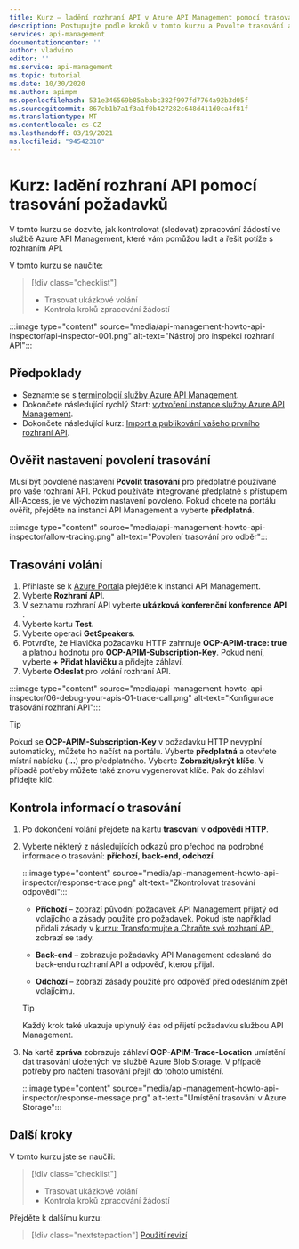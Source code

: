 ```yaml
---
title: Kurz – ladění rozhraní API v Azure API Management pomocí trasování požadavků
description: Postupujte podle kroků v tomto kurzu a Povolte trasování a kontrolu kroků zpracování požadavků v Azure API Management.
services: api-management
documentationcenter: ''
author: vladvino
editor: ''
ms.service: api-management
ms.topic: tutorial
ms.date: 10/30/2020
ms.author: apimpm
ms.openlocfilehash: 531e346569b85ababc382f997fd7764a92b3d05f
ms.sourcegitcommit: 867cb1b7a1f3a1f0b427282c648d411d0ca4f81f
ms.translationtype: MT
ms.contentlocale: cs-CZ
ms.lasthandoff: 03/19/2021
ms.locfileid: "94542310"
---
```

# <a name="tutorial-debug-your-apis-using-request-tracing"></a>Kurz: ladění rozhraní API pomocí trasování požadavků

V tomto kurzu se dozvíte, jak kontrolovat (sledovat) zpracování žádostí ve službě Azure API Management, které vám pomůžou ladit a řešit potíže s rozhraním API. 

V tomto kurzu se naučíte:

> [!div class="checklist"]
> * Trasovat ukázkové volání
> * Kontrola kroků zpracování žádostí

:::image type="content" source="media/api-management-howto-api-inspector/api-inspector-001.png" alt-text="Nástroj pro inspekci rozhraní API":::

## <a name="prerequisites"></a>Předpoklady

+ Seznamte se s [terminologií služby Azure API Management](api-management-terminology.md).
+ Dokončete následující rychlý Start: [vytvoření instance služby Azure API Management](get-started-create-service-instance.md).
+ Dokončete následující kurz: [Import a publikování vašeho prvního rozhraní API](import-and-publish.md).

## <a name="verify-allow-tracing-setting"></a>Ověřit nastavení povolení trasování 

Musí být povolené nastavení **Povolit trasování** pro předplatné používané pro vaše rozhraní API. Pokud používáte integrované předplatné s přístupem All-Access, je ve výchozím nastavení povoleno. Pokud chcete na portálu ověřit, přejděte na instanci API Management a vyberte **předplatná**.

   :::image type="content" source="media/api-management-howto-api-inspector/allow-tracing.png" alt-text="Povolení trasování pro odběr":::

## <a name="trace-a-call"></a>Trasování volání

1. Přihlaste se k [Azure Portal](https://portal.azure.com)a přejděte k instanci API Management.
1. Vyberte **Rozhraní API**.
1. V seznamu rozhraní API vyberte  **ukázková konferenční konference API** .
1. Vyberte kartu **Test**.
1. Vyberte operaci **GetSpeakers**.
1. Potvrďte, že Hlavička požadavku HTTP zahrnuje **OCP-APIM-trace: true** a platnou hodnotu pro **OCP-APIM-Subscription-Key**. Pokud není, vyberte **+ Přidat hlavičku** a přidejte záhlaví.
1. Vyberte **Odeslat** pro volání rozhraní API.

  :::image type="content" source="media/api-management-howto-api-inspector/06-debug-your-apis-01-trace-call.png" alt-text="Konfigurace trasování rozhraní API":::

> [!TIP]
> Pokud se **OCP-APIM-Subscription-Key** v požadavku HTTP nevyplní automaticky, můžete ho načíst na portálu. Vyberte **předplatná** a otevřete místní nabídku (**...**) pro předplatného. Vyberte **Zobrazit/skrýt klíče**. V případě potřeby můžete také znovu vygenerovat klíče. Pak do záhlaví přidejte klíč.

## <a name="review-trace-information"></a>Kontrola informací o trasování

1. Po dokončení volání přejdete na kartu **trasování** v **odpovědi HTTP**.
1. Vyberte některý z následujících odkazů pro přechod na podrobné informace o trasování: **příchozí**, **back-end**, **odchozí**.

     :::image type="content" source="media/api-management-howto-api-inspector/response-trace.png" alt-text="Zkontrolovat trasování odpovědi":::

    * **Příchozí** – zobrazí původní požadavek API Management přijatý od volajícího a zásady použité pro požadavek. Pokud jste například přidali zásady v [kurzu: Transformujte a Chraňte své rozhraní API](transform-api.md), zobrazí se tady.

    * **Back-end** – zobrazuje požadavky API Management odeslané do back-endu rozhraní API a odpověď, kterou přijal.

    * **Odchozí** – zobrazí zásady použité pro odpověď před odesláním zpět volajícímu.

    > [!TIP]
    > Každý krok také ukazuje uplynulý čas od přijetí požadavku službou API Management.

1. Na kartě **zpráva** zobrazuje záhlaví **OCP-APIM-Trace-Location** umístění dat trasování uložených ve službě Azure Blob Storage. V případě potřeby pro načtení trasování přejít do tohoto umístění.

     :::image type="content" source="media/api-management-howto-api-inspector/response-message.png" alt-text="Umístění trasování v Azure Storage":::
## <a name="next-steps"></a>Další kroky

V tomto kurzu jste se naučili:

> [!div class="checklist"]
> * Trasovat ukázkové volání
> * Kontrola kroků zpracování žádostí

Přejděte k dalšímu kurzu:

> [!div class="nextstepaction"]
> [Použití revizí](api-management-get-started-revise-api.md)
